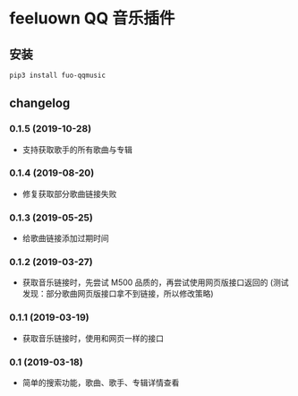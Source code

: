 # feeluown QQ 音乐插件

## 安装

```sh
pip3 install fuo-qqmusic
```

## changelog

### 0.1.5 (2019-10-28)
- 支持获取歌手的所有歌曲与专辑

### 0.1.4 (2019-08-20)
- 修复获取部分歌曲链接失败

### 0.1.3 (2019-05-25)
- 给歌曲链接添加过期时间

### 0.1.2 (2019-03-27)
- 获取音乐链接时，先尝试 M500 品质的，再尝试使用网页版接口返回的
  (测试发现：部分歌曲网页版接口拿不到链接，所以修改策略)

### 0.1.1 (2019-03-19)
- 获取音乐链接时，使用和网页一样的接口

### 0.1 (2019-03-18)
- 简单的搜索功能，歌曲、歌手、专辑详情查看

